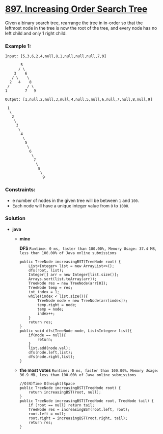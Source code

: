 # [897. Increasing Order Search Tree](https://leetcode.com/problems/increasing-order-search-tree/)

Given a binary search tree, rearrange the tree in in-order so that the leftmost node in the tree is now the root of the tree, and every node has no left child and only 1 right child.

### Example 1:
```
Input: [5,3,6,2,4,null,8,1,null,null,null,7,9]

       5
      / \
    3    6
   / \    \
  2   4    8
 /        / \ 
1        7   9

Output: [1,null,2,null,3,null,4,null,5,null,6,null,7,null,8,null,9]

 1
  \
   2
    \
     3
      \
       4
        \
         5
          \
           6
            \
             7
              \
               8
                \
                 9  
 ```

### Constraints:
* e number of nodes in the given tree will be between `1` and `100`.
* Each node will have a unique integer value from `0` to `1000`.

### Solution
* **java**
  * **mine**
  
    **DFS** `Runtime: 0 ms, faster than 100.00%, Memory Usage: 37.4 MB, less than 100.00% of Java online submissions`
    ```
    public TreeNode increasingBST(TreeNode root) {
        List<Integer> list = new ArrayList<>();
        dfs(root, list);
        Integer[] arr = new Integer[list.size()];
        Arrays.sort(list.toArray(arr));
        TreeNode res = new TreeNode(arr[0]);
        TreeNode temp = res;
        int index = 1;
        while(index < list.size()){
            TreeNode node = new TreeNode(arr[index]);
            temp.right = node;
            temp = node;
            index++;
        }
        return res;
    }
    public void dfs(TreeNode node, List<Integer> list){
        if(node == null){
            return;
        }
        list.add(node.val);
        dfs(node.left,list);
        dfs(node.right,list);
    }
    ```
  * **the most votes** `Runtime: 0 ms, faster than 100.00%，Memory Usage: 36.9 MB, less than 100.00% of Java online submissions `
    ```
    //O(N)Time O(height)Space
    public TreeNode increasingBST(TreeNode root) {
        return increasingBST(root, null);
    }
    public TreeNode increasingBST(TreeNode root, TreeNode tail) {
        if (root == null) return tail;
        TreeNode res = increasingBST(root.left, root);
        root.left = null;
        root.right = increasingBST(root.right, tail);
        return res;
    }
    ```
